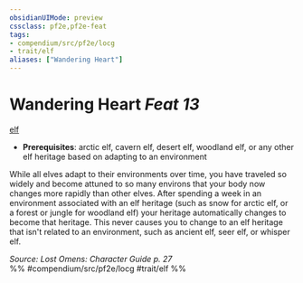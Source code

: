 ```yaml
---
obsidianUIMode: preview
cssclass: pf2e,pf2e-feat
tags:
- compendium/src/pf2e/locg
- trait/elf
aliases: ["Wandering Heart"]
---
```

# Wandering Heart  *Feat 13*  
[elf](../../rules/traits/elf.md)  

- **Prerequisites**: arctic elf, cavern elf, desert elf, woodland elf, or any other elf heritage based on adapting to an environment

While all elves adapt to their environments over time, you have traveled so widely and become attuned to so many environs that your body now changes more rapidly than other elves. After spending a week in an environment associated with an elf heritage (such as snow for arctic elf, or a forest or jungle for woodland elf) your heritage automatically changes to become that heritage. This never causes you to change to an elf heritage that isn't related to an environment, such as ancient elf, seer elf, or whisper elf.

*Source: Lost Omens: Character Guide p. 27*  
%% #compendium/src/pf2e/locg #trait/elf %%
